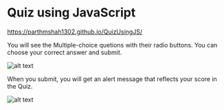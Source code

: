 # Quiz using JavaScript

https://parthmshah1302.github.io/QuizUsingJS/

You will see the Multiple-choice quetions with their radio buttons. You can choose your correct answer and submit.

![alt text](https://github.com/parthmshah1302/QuizUsingJS/blob/main/Screenshots/1.png)

When you submit, you will get an alert message that reflects your score in the Quiz. 

![alt text](https://github.com/parthmshah1302/QuizUsingJS/blob/main/Screenshots/2.png)





